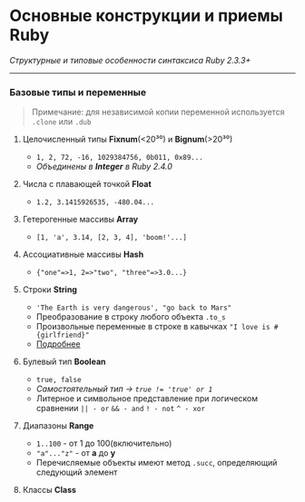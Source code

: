 # Основные конструкции и приемы Ruby
*Структурные и типовые особенности синтаксиса Ruby 2.3.3+*
___

### Базовые типы и переменные
>Примечание: для независимой копии переменной используется `.clone` или `.dub`

1. Целочисленный типы **Fixnum**(<20³⁰) и **Bignum**(>20³⁰)
   * `1, 2, 72, -16, 1029384756, 0b011, 0x89...`
   * *Объединены в **Integer** в Ruby 2.4.0*

2. Числа с плавающей точкой **Float**
   * `1.2, 3.1415926535, -480.04...`

3. Гетерогенные массивы **Array**
   * `[1, 'a', 3.14, [2, 3, 4], 'boom!'...]`

4. Ассоциативные массивы **Hash**
   * `{"one"=>1, 2=>"two", "three"=>3.0...}`

5. Строки **String**
   * `'The Earth is very dangerous', "go back to Mars"`
   * Преобразование в строку любого объекта `.to_s`
   * Произвольные переменные в строке в кавычках `"I love is #{girlfriend}"`
   * [Подробнее](https://github.com/bluesbaker/ruby_basics/blob/master/string_type.rb)

6. Булевый тип **Boolean**
   * `true, false`
   * *Самостоятельный тип -> `true != 'true' or 1`*
   * Литерное и символьное представление при логическом сравнении `|| - or` `&& - and` `! - not` `^ - xor` 

7. Диапазоны **Range**
   * `1..100` - от 1 до 100(включительно)
   * `"a"..."z"` - от **а** до **y**
   * Перечисляемые объекты имеют метод `.succ`, определяющий следующий элемент 

8. Классы **Class**
